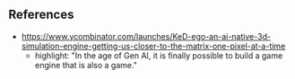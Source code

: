 
## References

- https://www.ycombinator.com/launches/KeD-ego-an-ai-native-3d-simulation-engine-getting-us-closer-to-the-matrix-one-pixel-at-a-time
  - highlight: "In the age of Gen AI, it is finally possible to build a game engine that is also a game."